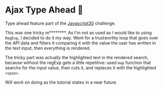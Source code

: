 # Ajax Type Ahead 📝

Type ahead feature part of the [Javascript30]('https://javascript30.com/') challenge.

This was one tricky m**\*\*\*\***. As I'm not as used as I would like to using `RegExp`, I decided to do it my way. Went for a trustworthy loop that goes over the API data and filters it comparing it with the value the user has written in the text input, then everything is rendered.

The tricky part was actually the highlighted text in the rendered search, because without the regExp gets a little repetitive: used `map` function that searchs for the input value, then cuts it, and replaces it with the highlighted `<span>`.

Will work on doing as the tutorial states in a near future.
